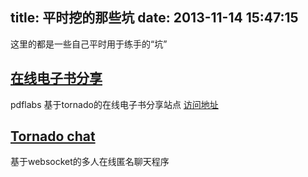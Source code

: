 title: 平时挖的那些坑
date: 2013-11-14 15:47:15
---

这里的都是一些自己平时用于练手的“坑”

## [在线电子书分享](https://github.com/yunlzheng/PDFLabs)

   pdflabs 基于tornado的在线电子书分享站点 [访问地址](http://pdflabs.herokuapp.com)

## [Tornado chat](https://github.com/yunlzheng/chat)

   基于websocket的多人在线匿名聊天程序
